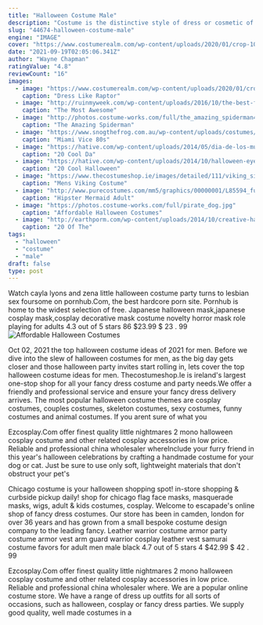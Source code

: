 ```yaml
---
title: "Halloween Costume Male"
description: "Costume is the distinctive style of dress or cosmetic of an individual or group that reflects class, gender, profession, ethnicity, nationality, activity or epoch. In short costume is a cultural visual of the people. The term also was traditionally used to describe typical appropriate clothing for certain activities, such as riding costume, swimming costume, dance costume, and evening costume."
slug: "44674-halloween-costume-male"
engine: "IMAGE"
cover: "https://www.costumerealm.com/wp-content/uploads/2020/01/crop-1024x576.jpg"
date: "2021-09-19T02:05:06.341Z"
author: "Wayne Chapman"
ratingValue: "4.8"
reviewCount: "16"
images:
  - image: "https://www.costumerealm.com/wp-content/uploads/2020/01/crop-1024x576.jpg"
    caption: "Dress Like Raptor"
  - image: "http://ruinmyweek.com/wp-content/uploads/2016/10/the-best-funny-pictures-of-best-halloween-costumes-edward-scissorhands.jpg"
    caption: "The Most Awesome"
  - image: "http://photos.costume-works.com/full/the_amazing_spiderman4.jpg"
    caption: "The Amazing Spiderman"
  - image: "https://www.snogthefrog.com.au/wp-content/uploads/costumes/bj-tv-movie-character-miami-vice-male-800x1067.jpg"
    caption: "Miami Vice 80s"
  - image: "https://hative.com/wp-content/uploads/2014/05/dia-de-los-muertos/11-day-of-the-dead-make-up.jpg"
    caption: "20 Cool Da"
  - image: "https://hative.com/wp-content/uploads/2014/10/halloween-eye-makeup/13-halloween-eye-makeup-ideas.jpg"
    caption: "20 Cool Halloween"
  - image: "https://www.thecostumeshop.ie/images/detailed/111/viking_side.jpg"
    caption: "Mens Viking Costume"
  - image: "http://www.purecostumes.com/mm5/graphics/00000001/L85594_full_1.jpg"
    caption: "Hipster Mermaid Adult"
  - image: "https://photos.costume-works.com/full/pirate_dog.jpg"
    caption: "Affordable Halloween Costumes"
  - image: "http://earthporm.com/wp-content/uploads/2014/10/creative-halloween-make-up-ideas-6__605.jpg"
    caption: "20 Of The"
tags:
  - "halloween"
  - "costume"
  - "male"
draft: false
type: post
---
```


Watch cayla lyons and zena little halloween costume party turns to lesbian sex foursome on pornhub.Com, the best hardcore porn site. Pornhub is home to the widest selection of free. Japanese halloween mask,japanese cosplay mask,cosplay decorative mask costume novelty horror mask role playing for adults 4.3 out of 5 stars 86 $23.99 $ 23 . 99
![Affordable Halloween Costumes](https://photos.costume-works.com/full/pirate_dog.jpg "Affordable Halloween Costumes")

Oct 02, 2021 the top halloween costume ideas of 2021 for men. Before we dive into the slew of halloween costumes for men, as the big day gets closer and those halloween party invites start rolling in, lets cover the top halloween costume ideas for men. Thecostumeshop.Ie is ireland&#39;s largest one-stop shop for all your fancy dress costume and party needs.We offer a friendly and professional service and ensure your fancy dress delivery arrives. The most popular halloween costume themes are cosplay costumes, couples costumes, skeleton costumes, sexy costumes, funny costumes and animal costumes. If you arent sure of what you
<!--inArticleAds-->

<!--galleryOne-->

Ezcosplay.Com offer finest quality little nightmares 2 mono halloween cosplay costume and other related cosplay accessories in low price. Reliable and professional china wholesaler whereInclude your furry friend in this year's halloween celebrations by crafting a handmade costume for your dog or cat. Just be sure to use only soft, lightweight materials that don't obstruct your pet's
<!--inArticleAds-->

<!--galleryTwo-->

Chicago costume is your halloween shopping spot! in-store shopping & curbside pickup daily! shop for chicago flag face masks, masquerade masks, wigs, adult & kids costumes, cosplay. Welcome to escapade's online shop of fancy dress costumes. Our store has been in camden, london for over 36 years and has grown from a small bespoke costume design company to the leading fancy. Leather warrior costume armor party costume armor vest arm guard warrior cosplay leather vest samurai costume favors for adult men male black 4.7 out of 5 stars 4 $42.99 $ 42 . 99
<!--galleryThree-->

Ezcosplay.Com offer finest quality little nightmares 2 mono halloween cosplay costume and other related cosplay accessories in low price. Reliable and professional china wholesaler where. We are a popular online costume store. We have a range of dress up outfits for all sorts of occasions, such as halloween, cosplay or fancy dress parties. We supply good quality, well made costumes in a